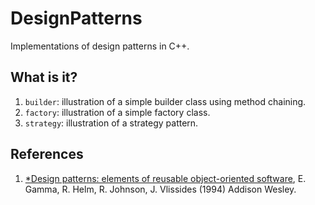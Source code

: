 # DesignPatterns

Implementations of design patterns in C++.


## What is it?

1. `builder`: illustration of a simple builder class using method
    chaining.
1. `factory`: illustration of a simple factory class.
1. `strategy`: illustration of a strategy pattern.


## References

1. [*Design patterns: elements of reusable object-oriented software](https://www.amazon.co.uk/Design-patterns-elements-reusable-object-oriented/dp/0201633612/ref=sr_1_1?ie=UTF8&qid=1519888037&sr=8-1&keywords=design+patterns), E. Gamma, R. Helm, R. Johnson, J. Vlissides (1994) Addison Wesley.
